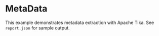 # MetaData

This example demonstrates metadata extraction with Apache Tika. See `report.json` for sample output.
